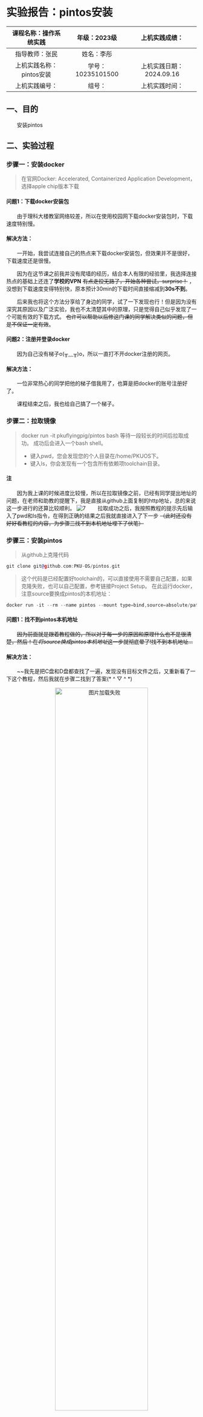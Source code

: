 # 实验报告：pintos安装
|   课程名称：操作系统实践 |    年级：2023级    |   上机实践成绩：  |
| :--------------------: | :-----------------: | :----------------: |
|   指导教师：张民  |   姓名：李彤  |       |
|   上机实践名称：pintos安装    |   学号：10235101500   |   上机实践日期：2024.09.16  |
|   上机实践编号：  |   组号：  |   上机实践时间：  |

## 一、目的
&emsp;&emsp;安装pintos

## 二、实验过程

### 步骤一：安装docker
>在官网Docker: Accelerated, Containerized Application Development，选择apple chip版本下载
#### 问题1：下载docker安装包
&emsp;&emsp;由于理科大楼教室网络较差，所以在使用校园网下载docker安装包时，下载速度特别慢。
#### 解决方法：
&emsp;&emsp;一开始，我尝试连接自己的热点来下载docker安装包，但效果并不是很好，下载速度还是很慢。

&emsp;&emsp;因为在这节课之前我并没有爬墙的经历，结合本人有限的经验里，我选择连接热点的基础上还连了**学校的VPN** ~~有点走投无路了，开始各种尝试，surprise！~~ ，没想到下载速度变得特别快，原本预计30min的下载时间直接缩减到**30s不到**。

&emsp;&emsp;后来我也将这个方法分享给了身边的同学，试了一下发现也行！但是因为没有深究其原因以及广泛实验，我也不太清楚其中的原理，只是觉得自己似乎发现了一个可能有效的下载方式。
~~也许可以帮助以后修这门课的同学解决类似的问题，但是不保证一定有效~~。

#### 问题2：注册并登录docker
&emsp;&emsp;因为自己没有梯子o(╥﹏╥)o，所以一直打不开docker注册的网页。
#### 解决方法：
&emsp;&emsp;一位非常热心的同学把他的梯子借我用了，也算是把docker的账号注册好了。

&emsp;&emsp;课程结束之后，我也给自己搞了一个梯子。
### 步骤二：拉取镜像
>docker run -it pkuflyingpig/pintos bash
>等待一段较长的时间后拉取成功。
成功后会进入一个bash shell。
>* 键入pwd，您会发现您的个人目录在/home/PKUOS下。
>* 键入ls，你会发现有一个包含所有依赖项toolchain目录。 

#### 注
&emsp;&emsp;因为我上课的时候进度比较慢，所以在拉取镜像之前，已经有同学提出地址的问题，在老师和助教的提醒下，我是直接从github上面复制的http地址，总的来说这一步进行的还算比较顺利。
![7](./1.png)
&emsp;&emsp;拉取成功之后，我按照教程的提示先后输入了pwd和ls指令，在得到正确的结果之后我就直接进入了下一步
~~（此时还没有好好看教程的内容，为步骤三找不到本机地址埋下了伏笔）~~

### 步骤三：安装pintos
>从github上克隆代码
```asm
git clone git@github.com:PKU-OS/pintos.git
```
>这个代码是已经配置好toolchain的，可以直接使用不需要自己配置，如果克隆失败，也可以自己配置，参考链接Project Setup。
在此运行docker，注意source要换成pintos的本机地址：
```asm
docker run -it --rm --name pintos --mount type=bind,source=absolute/path/to/pintos/on/your/host/machine,target=/home/PKUOS/pintos pkuflyingpig/pintos bash
```
#### 问题1：找不到pintos本机地址
&emsp;&emsp;~~因为前面就是跟着教程做的，所以对于每一步的原因和原理什么也不是很清楚，然后！在*将source换成pintos本机地址*这一步就彻底晕了!找不到本机地址...~~
#### 解决方法：
&emsp;&emsp;~~我先是把C盘和D盘都查找了一遍，发现没有目标文件之后，又重新看了一下这个教程，然后我就在步骤二找到了答案(* ^ ▽ ^ *)
<p align="center">
<img src = "./本机地址.png" width = "70%" height = "70%" alt="图片加载失败">
</p>

&emsp;&emsp;按照上面的提示，在终端输入pwd，得到了pintos的本机地址！然后把地址复制给source，再次执行指令以后就成功了。~~

~~**以上是我最开始的想法，后面发现其实是错误的（简直错得离谱），下面的是更正之后的实验思路**~~

#### 问题和分析：
**问题：** 
&emsp;&emsp;一开始其实我每太看懂这个教程，我以为步骤二是接着步骤一直接在虚拟机里面完成的，~~实际上不是~~，所以导致我每次docker run之后目录下面都没有pintos文件，于是就要不停地重新clone代码...

**分析：** 
&emsp;&emsp;因为docker在每一次运行的时候都会新建一个虚拟机的实例，这就导致即使我在当前的虚拟机里面直接clone了代码，在下一次新创建的实例上也不会有这段代码。这就导致了我不停地clone。

&emsp;&emsp;事实上，教程的意思是让我们直接把代码clone到本地
![6](./6.png)
&emsp;&emsp;然后再执行命令
```asm
docker run -it --rm --name pintos --mount type=bind,source=absolute/path/to/pintos/on/your/host/machine,target=/home/PKUOS/pintos pkuflyingpig/pintos bash
```
&emsp;&emsp;将本地文件挂载到虚拟机上，这样就避免了重复clone代码的麻烦

&emsp;&emsp;~~以上的分析可能老师在课堂上就已经提到过，但是可能当时我还在搞前面的内容，所以没有听到。~~

&emsp;&emsp;在搞清楚这部分内容之后，后面的操作就相对简单很多了，只需要按照教程把所有命令都输一遍就OK了。

<p align="center">
<img src = "./2.png" width = "50%" height = "50%" alt="图片加载失败">
</p>
<img src = "./3.png" alt="图片加载失败">
<img src = "./4.png" alt="图片加载失败">

## 心得体会
&emsp;&emsp;在这个实验中，我收获的最大的教训就是要好好看教程，一定要弄懂每一个步骤都是在什么环境下完成的，其中的原因和原理都是什么，否则的话就会像这次一样兜很多圈子。

&emsp;&emsp;但是！自己一步一步去摸索、尝试，到最后弄懂、弄好一个实验，还是很有成就感的。如果我一开始就是按照正确的教程走的，虽然实验过程变得简单顺利了，但我可能也就不会有更深入的思考和学习，不会去深究每一个步骤背后的内涵究竟是什么，也就学不到更多的东西了。

&emsp;&emsp;除此之外，通过这个实验我对docker这一个平台的工作原理有了一个初步的了解：
* 如果把image理解成可执行程序，那么container就是运行这个程序的实例，dockerfile就是用来构建image的源代码，而docker就是“编译器”。
* 每次执行docker run指令之后都会创建一个全新的container实例，这些实例都具有一模一样的环境变量，并且彼此之间是相互独立的。这样程序运行时就不会因为环境不一样出错，报错后也不会牵连其他容器中的程序。